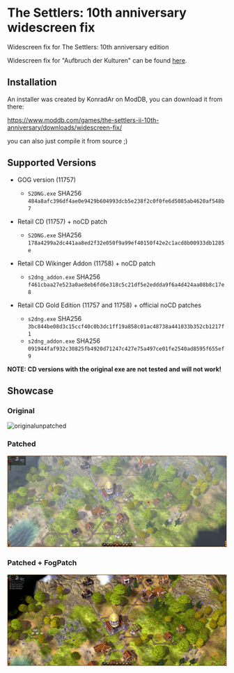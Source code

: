 # The Settlers: 10th anniversary widescreen fix
Widescreen fix for The Settlers: 10th anniversary edition

Widescreen fix for "Aufbruch der Kulturen" can be found [here](https://github.com/zocker-160/Die-Siedler-Aufbruch-der-Kulturen-widescreen-fix).

## Installation

An installer was created by KonradAr on ModDB, you can download it from there:

https://www.moddb.com/games/the-settlers-ii-10th-anniversary/downloads/widescreen-fix/

you can also just compile it from source ;)

## Supported Versions
- GOG version (11757)
    - `S2DNG.exe` SHA256 `484a8afc396df4ae0e9429b604993dcb5e238f2c0f0fe6d5085ab4620af548b7`

- Retail CD (11757) + noCD patch
    - `S2DNG.exe` SHA256 `178a4299a2dc441aa8ed2f32e050f9a99ef40150f42e2c1acd8b00933db1285e`
- Retail CD Wikinger Addon (11758) + noCD patch
    - `s2dng_addon.exe` SHA256 `f461cbaa27e523a0ae8eb6fd6e318c5c21df5e2eddda9f6a4d424aa08b8c17e8`

- Retail CD Gold Edition (11757 and 11758) + official noCD patches
	- `s2dng.exe` SHA256 `3bc844be08d3c15ccf40c0b3dc1ff19a858c01ac48738a441033b352cb1217f1`
	- `s2dng_addon.exe` SHA256 `091944faf932c30825fb4920d71247c427e75a497ce01fe2540ad8595f655ef9`

**NOTE: CD versions with the original exe are not tested and will not work!**

## Showcase
### Original
![originalunpatched](data/images/original.png)

### Patched
![patched](data/images/WidescreenPatch.jpg)

### Patched + FogPatch
![patchedandfog](data/images/WidescreenPatch_FogPatch.jpg)
